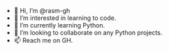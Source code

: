 - 👋 Hi, I’m @rasm-gh
- 👀 I’m interested in learning to code.
- 🌱 I’m currently learning Python.
- 💞️ I’m looking to collaborate on any Python projects.
- 📫 Reach me on GH.

<!---
rasm-gh/rasm-gh is a ✨ special ✨ repository because its `README.md` (this file) appears on your GitHub profile.
You can click the Preview link to take a look at your changes.
--->
